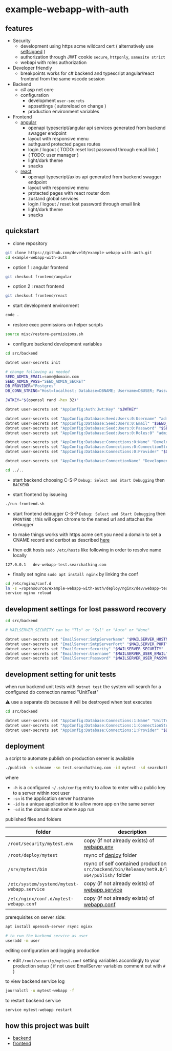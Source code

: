 # example-webapp-with-auth

## features

- Security
  - development using https acme wildcard cert ( alternatively use [selfsigned][1] )
  - authorization through JWT cookie `secure`, `httponly`, `samesite strict`
  - webapi with roles authorization
- Developer friendly
  - breakpoints works for c# backend and typescript angular/react frontend from the same vscode session
- Backend
  - c# asp net core
  - configuration
    - development `user-secrets`
    - appsettings ( autoreload on change )
    - production environment variables
- Frontend
  - [angular][7]
    - openapi typescript/angular api services generated from backend swagger endpoint
    - layout with responsive menu
    - authguard protected pages routes
    - login / logout ( TODO: reset lost password through email link )
    - ( TODO: user manager )
    - light/dark theme
    - snacks    
  - [react][8]
    - openapi typescript/axios api generated from backend swagger endpoint
    - layout with responsive menu
    - protected pages with react router dom
    - zustand global services
    - login / logout / reset lost password through email link
    - light/dark theme
    - snacks    

## quickstart

- clone repository

```sh
git clone https://github.com/devel0/example-webapp-with-auth.git
cd example-webapp-with-auth
```

- option 1 : angular frontend

```sh
git checkout frontend/angular
```

- option 2 : react frontend

```sh
git checkout frontend/react
```

- start development environment

```sh
code .
```

- restore exec permissions on helper scripts

```sh
source misc/restore-permissions.sh
```

- configure backend development variables

```sh
cd src/backend

dotnet user-secrets init

# change following as needed
SEED_ADMIN_EMAIL=some@domain.com
SEED_ADMIN_PASS="SEED_ADMIN_SECRET"
DB_PROVIDER="Postgres"
DB_CONN_STRING="Host=localhost; Database=DBNAME; Username=DBUSER; Password=DBPASS"

JWTKEY="$(openssl rand -hex 32)"

dotnet user-secrets set "AppConfig:Auth:Jwt:Key" "$JWTKEY"

dotnet user-secrets set "AppConfig:Database:Seed:Users:0:Username" "admin"
dotnet user-secrets set "AppConfig:Database:Seed:Users:0:Email" "$SEED_ADMIN_EMAIL"
dotnet user-secrets set "AppConfig:Database:Seed:Users:0:Password" "$SEED_ADMIN_PASS"
dotnet user-secrets set "AppConfig:Database:Seed:Users:0:Roles:0" "admin"

dotnet user-secrets set "AppConfig:Database:Connections:0:Name" "Development"
dotnet user-secrets set "AppConfig:Database:Connections:0:ConnectionString" "$DB_CONN_STRING"
dotnet user-secrets set "AppConfig:Database:Connections:0:Provider" "$DB_PROVIDER"

dotnet user-secrets set "AppConfig:Database:ConnectionName" "Development"

cd ../..
```

- start backend choosing C-S-P `Debug: Select and Start Debugging` then `BACKEND`

- start frontend by issueing

```sh
./run-frontend.sh
```

- start frontend debugger C-S-P `Debug: Select and Start Debugging` then `FRONTEND` ; this will open chrome to the named url and attaches the debugger

- to make things works with https acme cert you need a domain to set a CNAME record and certbot as described [here][2]

- then edit hosts `sudo /etc/hosts` like following in order to resolve name locally

```
127.0.0.1   dev-webapp-test.searchathing.com
```

- finally set nginx `sudo apt install nginx` by linking the conf

```sh
cd /etc/nginx/conf.d
ln -s ~/opensource/example-webapp-with-auth/deploy/nginx/dev/webapp-test.conf
service nginx reload
```

## development settings for lost password recovery

```sh
cd src/backend

# MAILSERVER_SECURITY can be "Tls" or "Ssl" or "Auto" or "None"

dotnet user-secrets set "EmailServer:SmtpServerName" "$MAILSERVER_HOSTNAME"
dotnet user-secrets set "EmailServer:SmtpServerPort" "$MAILSERVER_PORT"
dotnet user-secrets set "EmailServer:Security" "$MAILSERVER_SECURITY"
dotnet user-secrets set "EmailServer:Username" "$MAILSERVER_USER_EMAIL"
dotnet user-secrets set "EmailServer:Password" "$MAILSERVER_USER_PASSWORD"
```

## development setting for unit tests

when run backend unit tests with `dotnet test` the system will search for a configured db connection named "UnitTest"

:warning: use a separate db because it will be destroyed when test executes

```sh
cd src/backend

dotnet user-secrets set "AppConfig:Database:Connections:1:Name" "UnitTest"
dotnet user-secrets set "AppConfig:Database:Connections:1:ConnectionString" "$UNIT_TEST_DB_CONN_STRING"
dotnet user-secrets set "AppConfig:Database:Connections:1:Provider" "$DB_PROVIDER"
```

## deployment

a script to automate publish on production server is available

```sh
./publish -h sshname -sn test.searchathing.com -id mytest -sd searchathing.com
```

where
- `-h` is a configured `~/.ssh/config` entry to allow to enter with a public key to a server within root user
- `-sn` is the application server hostname
- `-id` is a unique application id to allow more app on the same server
- `-sd` is the domain name where app run

published files and folders

| folder                                      | description                                                                                   |
| ------------------------------------------- | --------------------------------------------------------------------------------------------- |
| `/root/security/mytest.env`                 | copy (if not already exists) of [webapp.env][6]                                               |
| `/root/deploy/mytest`                       | rsync of [deploy][3] folder                                                                   |
| `/srv/mytest/bin`                           | rsync of self contained production `src/backend/bin/Release/net9.0/linux-x64/publish/` folder |
| `/etc/system/systemd/mytest-webapp.service` | copy (if not already exists) of [webapp.service][4]                                           |
| `/etc/nginx/conf.d/mytest-webapp.conf`      | copy (if not already exists) of [webapp.conf][5]                                              |

prerequisites on server side:

```sh
apt install openssh-server rsync nginx

# to run the backend service as user
useradd -m user
```

editing configuration and logging production

- edit `/root/security/mytest.conf` setting variables accordingly to your production setup ( if not used EmailServer variables comment out with `#` )

to view backend service log

```sh
journalctl -u mytest-webapp -f
```

to restart backend service

```sh
service mytest-webapp restart
```

## how this project was built

- [backend](./how-this-project-was-built-backend.md)
- [frontend](./how-this-project-was-built-frontend.md)

[1]: https://github.com/devel0/knowledge/blob/cf1f477a4ccf898d7299dab4daa71ebcf049172f/doc/self-signed-cert.md
[2]: https://github.com/devel0/knowledge/blob/cf1f477a4ccf898d7299dab4daa71ebcf049172f/doc/letsencrypt-acme-dns.md
[3]: ./deploy
[4]: ./deploy/service/webapp.service
[5]: ./deploy/nginx/prod/webapp.conf
[6]: ./deploy/webapp.env
[7]: https://github.com/devel0/example-webapp-with-auth/tree/frontend/angular/src/frontend
[8]: https://github.com/devel0/example-webapp-with-auth/tree/frontend/react/src/frontend